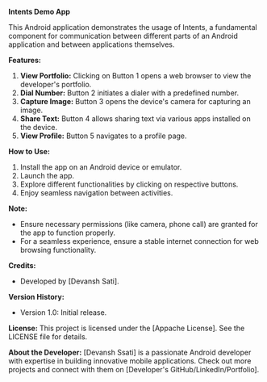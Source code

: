 **Intents Demo App**

This Android application demonstrates the usage of Intents, a fundamental component for communication between different parts of an Android application and between applications themselves.

**Features:**

1. **View Portfolio:** Clicking on Button 1 opens a web browser to view the developer's portfolio.
2. **Dial Number:** Button 2 initiates a dialer with a predefined number.
3. **Capture Image:** Button 3 opens the device's camera for capturing an image.
4. **Share Text:** Button 4 allows sharing text via various apps installed on the device.
5. **View Profile:** Button 5 navigates to a profile page.

**How to Use:**

1. Install the app on an Android device or emulator.
2. Launch the app.
3. Explore different functionalities by clicking on respective buttons.
4. Enjoy seamless navigation between activities.

**Note:** 
- Ensure necessary permissions (like camera, phone call) are granted for the app to function properly.
- For a seamless experience, ensure a stable internet connection for web browsing functionality.

**Credits:**
- Developed by [Devansh Sati].

**Version History:**
- Version 1.0: Initial release.

**License:**
This project is licensed under the [Appache License]. See the LICENSE file for details.

**About the Developer:**
[Devansh Ssati] is a passionate Android developer with expertise in building innovative mobile applications. Check out more projects and connect with them on [Developer's GitHub/LinkedIn/Portfolio].

